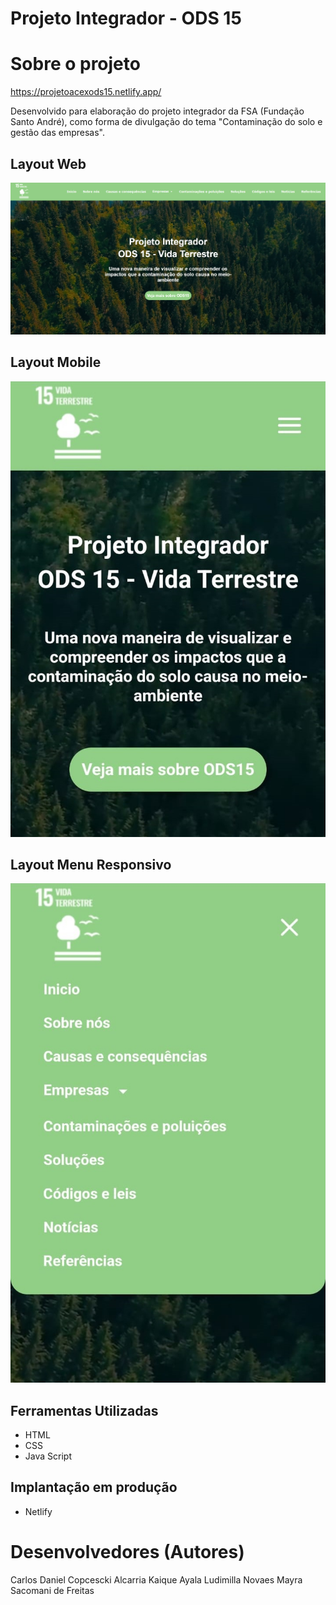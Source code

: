 # Projeto Integrador - ODS 15

# Sobre o projeto

https://projetoacexods15.netlify.app/

Desenvolvido para elaboração do projeto integrador da FSA (Fundação Santo André), como forma de divulgação do tema "Contaminação do solo e gestão das empresas".

## Layout Web
![Web 1](https://github.com/carloscopcescki/Projeto-Acex-FSA-Site/blob/main/assets/principal.png)

## Layout Mobile
![Mobile 1](https://github.com/carloscopcescki/Projeto-Acex-FSA-Site/blob/main/assets/mobile.jpg)

## Layout Menu Responsivo
![Mobile 2](https://github.com/carloscopcescki/Projeto-Acex-FSA-Site/blob/main/assets/mobilemenu.jpg)

## Ferramentas Utilizadas

- HTML
- CSS
- Java Script

## Implantação em produção
- Netlify

# Desenvolvedores (Autores)

Carlos Daniel Copcescki Alcarria
Kaique Ayala
Ludimilla Novaes
Mayra Sacomani de Freitas
